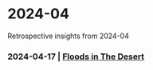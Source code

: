 # 2024-04
Retrospective insights from 2024-04

### 2024-04-17 | [Floods in The Desert](https://github.com/true-hindsight/2024-04/blob/main/17.md#floods-in-the-desert)
